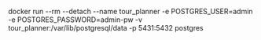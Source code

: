 docker run --rm --detach --name tour_planner -e POSTGRES_USER=admin -e POSTGRES_PASSWORD=admin-pw  -v tour_planner:/var/lib/postgresql/data -p 5431:5432 postgres